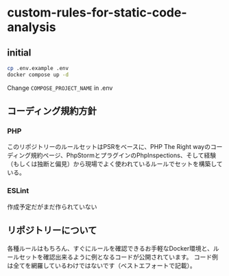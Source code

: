 # custom-rules-for-static-code-analysis

## initial
```bash
cp .env.example .env
docker compose up -d 
```
Change `COMPOSE_PROJECT_NAME` in .env

## コーディング規約方針
### PHP
このリポジトリーのルールセットはPSRをベースに、PHP The Right wayのコーディング規約ページ、PhpStormとプラグインのPhpInspections、そして経験（もしくは独断と偏見）から現場でよく使われているルールでセットを構築している。

### ESLint
作成予定だがまだ作られていない

## リポジトリーについて
各種ルールはもちろん、すぐにルールを確認できるお手軽なDocker環境と、ルールセットを確認出来るように例となるコードが公開されています。
コード例は全てを網羅しているわけではないです（ベストエフォートで記載）。
